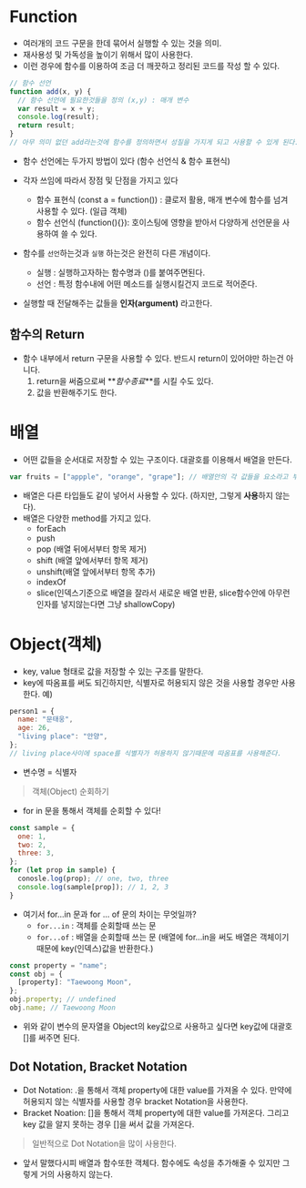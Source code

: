 # Function

- 여러개의 코드 구문을 한데 묶어서 실행할 수 있는 것을 의미.
- 재사용성 및 가독성을 높이기 위해서 많이 사용한다.
- 이런 경우에 함수를 이용하여 조금 더 깨끗하고 정리된 코드를 작성 할 수 있다.

```javascript
// 함수 선언
function add(x, y) {
  // 함수 선언에 필요한것들을 정의 (x,y) : 매개 변수
  var result = x + y;
  console.log(result);
  return result;
}
// 아무 의미 없던 add라는것에 함수를 정의하면서 성질을 가지게 되고 사용할 수 있게 된다.
```

- 함수 선언에는 두가지 방법이 있다 (함수 선언식 & 함수 표현식)

- 각자 쓰임에 따라서 장점 및 단점을 가지고 있다

  - 함수 표현식 (const a = function()) : 클로저 활용, 매개 변수에 함수를 넘겨 사용할 수 있다. (일급 객체)
  - 함수 선언식 (function(){}): 호이스팅에 영향을 받아서 다양하게 선언문을 사용하여 쓸 수 있다.

- 함수를 `선언`하는것과 `실행` 하는것은 완전히 다른 개념이다.

  - 실행 : 실행하고자하는 함수명과 ()를 붙여주면된다.
  - 선언 : 특정 함수내에 어떤 메소드를 실행시킬건지 코드로 적어준다.

- 실행할 때 전달해주는 값들을 **인자(argument)** 라고한다.

## 함수의 Return

- 함수 내부에서 return 구문을 사용할 수 있다. 반드시 return이 있어야만 하는건 아니다.
  1. return을 써줌으로써 **_함수종료_**를 시킬 수도 있다.
  2. 값을 반환해주기도 한다.

# 배열

- 어떤 값들을 순서대로 저장할 수 있는 구조이다. 대괄호를 이용해서 배열을 만든다.

```javascript
var fruits = ["appple", "orange", "grape"]; // 배열안의 각 값들을 요소라고 부른다.
```

- 배열은 다른 타입들도 같이 넣어서 사용할 수 있다. (하지만, 그렇게 **사용**하지 않는다).
- 배열은 다양한 method를 가지고 있다.
  - forEach
  - push
  - pop (배열 뒤에서부터 항목 제거)
  - shift (배열 앞에서부터 항목 제거)
  - unshift(배열 앞에서부터 항목 추가)
  - indexOf
  - slice(인덱스기준으로 배열을 잘라서 새로운 배열 반환, slice함수안에 아무런 인자를 넣지않는다면 그냥 shallowCopy)

# Object(객체)

- key, value 형태로 값을 저장할 수 있는 구조를 말한다.
- key에 따옴표를 써도 되긴하지만, 식별자로 허용되지 않은 것을 사용할 경우만 사용한다.
  예)

```javascript
person1 = {
  name: "문태웅",
  age: 26,
  "living place": "안양",
};
// living place사이에 space를 식별자가 허용하지 않기때문에 따옴표를 사용해준다.
```

- 변수명 = 식별자

> 객체(Object) 순회하기

- for in 문을 통해서 객체를 순회할 수 있다!

```javascript
const sample = {
  one: 1,
  two: 2,
  three: 3,
};
for (let prop in sample) {
  conosle.log(prop); // one, two, three
  console.log(sample[prop]); // 1, 2, 3
}
```

- 여기서 for...in 문과 for ... of 문의 차이는 무엇일까?
  - `for...in` : 객체를 순회할때 쓰는 문
  - `for...of` : 배열을 순회할때 쓰는 문 (배열에 for...in을 써도 배열은 객체이기 때문에 key(인덱스)값을 반환한다.)

```javascript
const property = "name";
const obj = {
  [property]: "Taewoong Moon",
};
obj.property; // undefined
obj.name; // Taewoong Moon
```

- 위와 같이 변수의 문자열을 Object의 key값으로 사용하고 싶다면 key값에 대괄호 []를 써주면 된다.

## Dot Notation, Bracket Notation

- Dot Notation: .을 통해서 객체 property에 대한 value를 가져올 수 있다. 만약에 허용되지 않는 식별자를 사용할 경우 bracket Notation을 사용한다.
- Bracket Noation: []을 통해서 객체 property에 대한 value를 가져온다. 그리고 key 값을 알지 못하는 경우 []을 써서 값을 가져온다.

> 일반적으로 Dot Notation을 많이 사용한다.

- 앞서 말했다시피 배열과 함수또한 객체다. 함수에도 속성을 추가해줄 수 있지만 그렇게 거의 사용하지 않는다.
